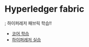 # Hyperledger fabric  
; 하이퍼레저 패브릭 학습!!

- <a href="learn">코어 학습</a>  
- <a href="settings">하이퍼레저 실습</a>  
